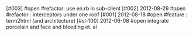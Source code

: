 [#003] #open #refactor: use en.rb in sub-client
[#002] 2012-08-29 #open #refactor : interceptors under one roof
[#001] 2012-08-18 #open #feature : term2html (and architecture)
[#sl-100] 2012-06-08 #open integrate porcelain and face and bleeding et. al
